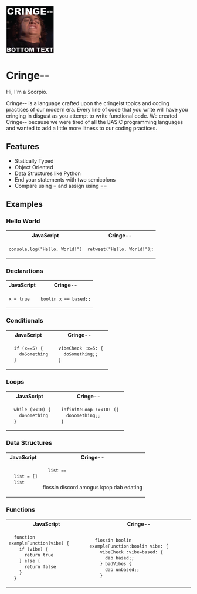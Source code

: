 ![alt text](./docs/Cringe--Logo.png)
# Cringe--
Hi, I'm a Scorpio. 

Cringe-- is a language crafted upon the cringeist topics and coding practices of our modern era. Every line of code that you write will have you cringing in disgust as you attempt to write functional code. We created Cringe-- because we were tired of all the BASIC programming languages and wanted to add a little more litness to our coding practices. 

## Features

- Statically Typed
- Object Oriented
- Data Structures like Python 
- End your statements with two semicolons
- Compare using = and assign using ==

## Examples

### Hello World 

<table>
<tr> <th>JavaScript</th><th>Cringe--</th><tr>
</tr>

<td>

`console.log("Hello, World!")`

</td>

<td>

`retweet("Hello, World!")`;;

</td>
</table>

### Declarations

<table>
<tr> <th>JavaScript</th><th>Cringe--</th><tr>
</tr>

<td>

`x = true`

</td>

<td>

`boolin x == based;;`

</td>
</table>

### Conditionals

<table>
<tr> <th>JavaScript</th><th>Cringe--</th><tr>
</tr>

<td>

```
  if (x==5) {
    doSomething
  }
```

</td>

<td>

```
  vibeCheck :x=5: { 
    doSomething;;
  }
```
  
</td>
</table>

### Loops

<table>
<tr> <th>JavaScript</th><th>Cringe--</th><tr>
</tr>

<td>

```
  while (x<10) {
    doSomething
  }
```

</td>

<td>

```
  infiniteLoop :x<10: ({ 
    doSomething;;
  }
```
  
</td>
</table>

### Data Structures

<table>
<tr> <th>JavaScript</th><th>Cringe--</th><tr>
</tr>

<td>

```
  list = []
  list
```

</td>

<td>

```
  list == 
  
```
  
  flossin
  discord
  amogus 
  kpop 
  dab 
  edating 
  
  
</td>
</table>

### Functions

<table>
<tr> <th>JavaScript</th><th>Cringe--</th><tr>
</tr>

<td>

```
  function exampleFunction(vibe) {
    if (vibe) {
      return true
    } else {
      return false
    }
  }
```

</td>

<td>

```
  flossin boolin exampleFunction:boolin vibe: { 
    vibeCheck :vibe=based: {
      dab based;;
    } badVibes {
      dab unbased;;
    }
```
  
</td>
</table>


